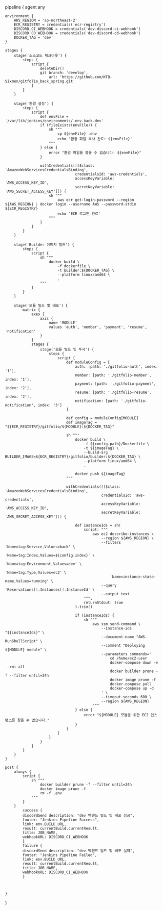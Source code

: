 pipeline {
agent any

    environment {
        AWS_REGION = 'ap-northeast-2'
        ECR_REGISTRY = credentials('ecr-registry')
        DISCORD_CI_WEBHOOK = credentials('dev-discord-ci-webhook')
        DISCORD_CD_WEBHOOK = credentials('dev-discord-cd-webhook')
        DOCKER_TAG = 'dev'
    }

    stages {
        stage('소스코드 체크아웃') {
            steps {
                script {
                    deleteDir()
                    git branch: 'develop', 
                        url: 'https://github.com/KTB-Sixmen/gitfolio_back_spring.git'
                }
            }
        }

        stage('환경 설정') {
            steps {
                script {
                    def envFile = '/var/lib/jenkins/environments/.env.back.dev'
                    if (fileExists(envFile)) {
                        sh """
                            cp ${envFile} .env
                            echo '환경 파일 복사 완료: ${envFile}'
                        """
                    } else {
                        error "환경 파일을 찾을 수 없습니다: ${envFile}"
                    }

                    withCredentials([[$class: 'AmazonWebServicesCredentialsBinding',
                                    credentialsId: 'aws-credentials',
                                    accessKeyVariable: 'AWS_ACCESS_KEY_ID',
                                    secretKeyVariable: 'AWS_SECRET_ACCESS_KEY']]) {
                        sh """
                            aws ecr get-login-password --region ${AWS_REGION} | docker login --username AWS --password-stdin ${ECR_REGISTRY}
                            echo 'ECR 로그인 완료'
                        """
                    }
                }
            }
        }

        stage('Builder 이미지 빌드') {
            steps {
                script {
                    sh """
                        docker build \
                            -f dockerfile \
                            -t builder:${DOCKER_TAG} \
                            --platform linux/amd64 \
                            .
                    """
                }
            }
        }

        stage('모듈 빌드 및 배포') {
            matrix {
                axes {
                    axis {
                        name 'MODULE'
                        values 'auth', 'member', 'payment', 'resume', 'notification'
                    }
                }
                stages {
                    stage('모듈 빌드 및 푸시') {
                        steps {
                            script {
                                def moduleConfig = [
                                    auth: [path: './gitfolio-auth', index: '1'],
                                    member: [path: './gitfolio-member', index: '1'],
                                    payment: [path: './gitfolio-payment', index: '2'],
                                    resume: [path: './gitfolio-resume', index: '2'],
                                    notification: [path: './gitfolio-notification', index: '3']
                                ]

                                def config = moduleConfig[MODULE]
                                def imageTag = "${ECR_REGISTRY}/gitfolio/${MODULE}:${DOCKER_TAG}"

                                sh """
                                    docker build \
                                        -f ${config.path}/Dockerfile \
                                        -t ${imageTag} \
                                        --build-arg BUILDER_IMAGE=${ECR_REGISTRY}/gitfolio/builder:${DOCKER_TAG} \
                                        --platform linux/amd64 \
                                        .

                                    docker push ${imageTag}
                                """

                                withCredentials([[$class: 'AmazonWebServicesCredentialsBinding',
                                                credentialsId: 'aws-credentials',
                                                accessKeyVariable: 'AWS_ACCESS_KEY_ID',
                                                secretKeyVariable: 'AWS_SECRET_ACCESS_KEY']]) {

                                    def instanceIds = sh(
                                        script: """
                                            aws ec2 describe-instances \
                                                --region ${AWS_REGION} \
                                                --filters 'Name=tag:Service,Values=back' \
                                                    'Name=tag:Index,Values=${config.index}' \
                                                    'Name=tag:Environment,Values=dev' \
                                                    'Name=tag:Type,Values=ec2' \
                                                    'Name=instance-state-name,Values=running' \
                                                --query 'Reservations[].Instances[].InstanceId' \
                                                --output text
                                        """,
                                        returnStdout: true
                                    ).trim()

                                    if (instanceIds) {
                                        sh """
                                            aws ssm send-command \
                                                --instance-ids "${instanceIds}" \
                                                --document-name "AWS-RunShellScript" \
                                                --comment "Deploying ${MODULE} module" \
                                                --parameters commands='
                                                    cd /home/ec2-user
                                                    docker-compose down -v --rmi all
                                                    docker builder prune -f --filter until=24h
                                                    docker image prune -f
                                                    docker-compose pull
                                                    docker-compose up -d
                                                ' \
                                                --timeout-seconds 600 \
                                                --region ${AWS_REGION}
                                            """
                                    } else {
                                        error "${MODULE} 모듈을 위한 EC2 인스턴스를 찾을 수 없습니다."
                                    }
                                }
                            }
                        }
                    }
                }
            }
        }
    }

    post {
        always {
            script {
                sh """
                    docker builder prune -f --filter until=24h
                    docker image prune -f
                    rm -f .env
                """
            }
        }
            success {
            discordSend description: "dev 백엔드 빌드 및 배포 성공",
            footer: "Jenkins Pipeline Success",
            link: env.BUILD_URL,
            result: currentBuild.currentResult,
            title: JOB_NAME,
            webhookURL: DISCORD_CI_WEBHOOK
            }
            failure {
            discordSend description: "dev 백엔드 빌드 및 배포 실패",
            footer: "Jenkins Pipeline Failed",
            link: env.BUILD_URL,
            result: currentBuild.currentResult,
            title: JOB_NAME,
            webhookURL: DISCORD_CI_WEBHOOK
            }
            


    }
}